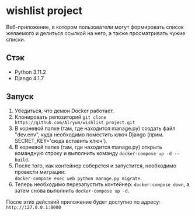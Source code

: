 # wishlist project  
Веб-приложение, в котором пользователи могут формировать список желаемого и делиться ссылкой на него, а также просматривать чужие списки.  
  
## Стэк  
- Python 3.11.2
- Django 4.1.7
  
## Запуск  
1. Убедиться, что демон Docker работает.
2. Клонировать репозиторий ```git clone https://github.com/Alryum/wishlist_project.git```
3. В корневой папке (там, где находится manage.py) создать файл "dev.env", куда необходимо поместить ключ Django (прим. SECRET_KEY='сюда вставить ключ'). 
4. В корневой папке (там, где находится manage.py) открыть командную строку и выполнить команду ```docker-compose up -d --build```.
5. После того, как контейнер соберется и запустится, необходимо провести миграции:   
```docker-compose exec web python manage.py migrate```.
6. Теперь необходимо перезапустить контейнер: ```docker-compose down```, а затем снова выполнить ```docker-compose up -d```.

После этих действий приложение будет доступно по адресу: ```http://127.0.0.1:8000```
